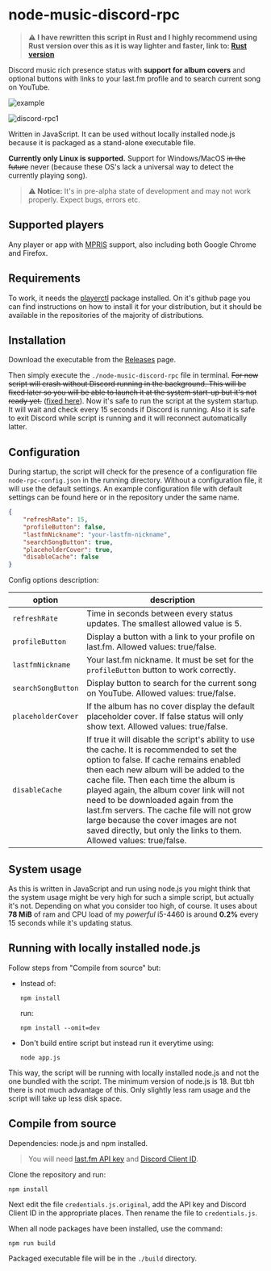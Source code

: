 # node-music-discord-rpc

> **⚠️ I have rewritten this script in Rust and I highly recommend using Rust version over this as it is way lighter and faster, link to: [Rust version](https://github.com/patryk-ku/mpris-discord-rpc)**

Discord music rich presence status with **support for album covers** and optional buttons with links to your last.fm profile and to search current song on YouTube.

![example](https://github.com/patryk-ku/node-music-discord-rpc/assets/38609910/8e664517-8841-42fa-9a1e-876fc5ee4c30)

![discord-rpc1](https://github.com/patryk-ku/node-music-discord-rpc/assets/38609910/8ae30e1d-ef0f-453c-9cca-e9f52ef45b8e)

Written in JavaScript. It can be used without locally installed node.js because it is packaged as a stand-alone executable file.

**Currently only Linux is supported.** Support for Windows/MacOS ~~in the future~~ never (because these OS's lack a universal way to detect the currently playing song).

> **⚠️ Notice:** It's in pre-alpha state of development and may not work properly. Expect bugs, errors etc.

## Supported players

Any player or app with [MPRIS](https://wiki.archlinux.org/title/MPRIS) support, also including both Google Chrome and Firefox.

## Requirements

To work, it needs the [playerctl](https://github.com/altdesktop/playerctl) package installed. On it's github page you can find instructions on how to install it for your distribution, but it should be available in the  repositories of the majority of distributions.

## Installation

Download the executable from the [Releases](https://github.com/patryk-ku/node-music-discord-rpc/releases) page.

Then simply execute the `./node-music-discord-rpc` file in terminal. ~~For now script will crash without Discord running in the background. This will be fixed later so you will be able to launch it at the system start-up but it's not ready yet.~~ ([fixed here](https://github.com/patryk-ku/node-music-discord-rpc/commit/ace9612a5eb39008b540a7c51c0d09113dbbb115)). Now it's safe to run the script at the system startup. It will wait and check every 15 seconds if Discord is running. Also it is safe to exit Discord while script is running and it will reconnect automatically latter.

## Configuration

During startup, the script will check for the presence of a configuration file `node-rpc-config.json` in the running directory. Without a configuration file, it will use the default settings. An example configuration file with default settings can be found here or in the repository under the same name.

```json
{
    "refreshRate": 15,
    "profileButton": false,
    "lastfmNickname": "your-lastfm-nickname",
    "searchSongButton": true,
    "placeholderCover": true,
    "disableCache": false
}
```

Config options description:

| option | description |
| ----------- | ----------- |
| `refreshRate` | Time in seconds between every status updates. The smallest allowed value is 5. |
| `profileButton` | Display a button with a link to your profile on last.fm. Allowed values: true/false. |
| `lastfmNickname` | Your last.fm nickname. It must be set for the `profileButton` button to work correctly. |
| `searchSongButton` | Display button to search for the current song on YouTube. Allowed values: true/false. |
| `placeholderCover` | If the album has no cover display the default placeholder cover. If false status will only show text. Allowed values: true/false. |
| `disableCache` | If true it will disable the script's ability to use the cache. It is recommended to set the option to false. If cache remains enabled then each new album will be added to the cache file. Then each time the album is played again, the album cover link will not need to be downloaded again from the last.fm servers. The cache file will not grow large because the cover images are not saved directly, but only the links to them. Allowed values: true/false. |

## System usage

As this is written in JavaScript and run using node.js you might think that the system usage might be very high for such a simple script, but actually it's not. Depending on what you consider too high, of course. It uses about **78 MiB** of ram and CPU load of my *powerful* i5-4460 is around **0.2%** every 15 seconds while it's updating status.

## Running with locally installed node.js

Follow steps from "Compile from source" but:

- Instead of:

   ```
   npm install
   ```

   run:

   ```
   npm install --omit=dev
   ```
- Don't build entire script but instead run it everytime using:

   ```
   node app.js
   ```

This way, the script will be running with locally installed node.js and not the one bundled with the script. The minimum version of node.js is 18. But tbh there is not much advantage of this. Only slightly less ram usage and the script will take up less disk space.

## Compile from source

Dependencies: node.js and npm installed.

> You will need [last.fm API key](https://www.last.fm/api#getting-started) and [Discord Client ID](https://discord.com/developers/docs/intro).

Clone the repository and run:

```
npm install
```

Next edit the file `credentials.js.original`, add the API key and Discord Client ID in the appropriate places. Then rename the file to `credentials.js`.

When all node packages have been installed, use the command:

```
npm run build
```
Packaged executable file will be in the `./build` directory.

